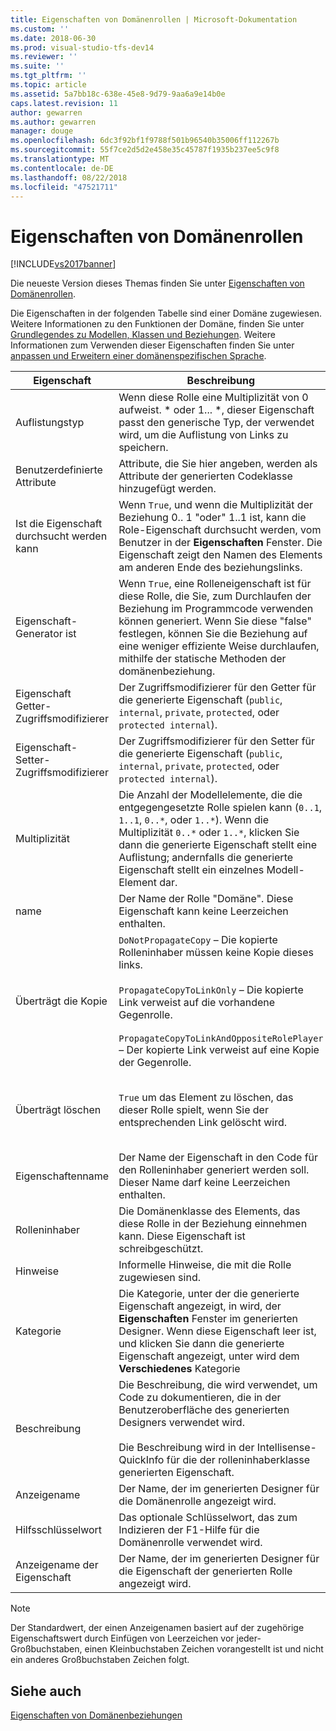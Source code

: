 ```yaml
---
title: Eigenschaften von Domänenrollen | Microsoft-Dokumentation
ms.custom: ''
ms.date: 2018-06-30
ms.prod: visual-studio-tfs-dev14
ms.reviewer: ''
ms.suite: ''
ms.tgt_pltfrm: ''
ms.topic: article
ms.assetid: 5a7bb18c-638e-45e8-9d79-9aa6a9e14b0e
caps.latest.revision: 11
author: gewarren
ms.author: gewarren
manager: douge
ms.openlocfilehash: 6dc3f92bf1f9788f501b96540b35006ff112267b
ms.sourcegitcommit: 55f7ce2d5d2e458e35c45787f1935b237ee5c9f8
ms.translationtype: MT
ms.contentlocale: de-DE
ms.lasthandoff: 08/22/2018
ms.locfileid: "47521711"
---
```

# <a name="properties-of-domain-roles"></a>Eigenschaften von Domänenrollen
[!INCLUDE[vs2017banner](../includes/vs2017banner.md)]

Die neueste Version dieses Themas finden Sie unter [Eigenschaften von Domänenrollen](https://docs.microsoft.com/visualstudio/modeling/properties-of-domain-roles).  
  
Die Eigenschaften in der folgenden Tabelle sind einer Domäne zugewiesen. Weitere Informationen zu den Funktionen der Domäne, finden Sie unter [Grundlegendes zu Modellen, Klassen und Beziehungen](../modeling/understanding-models-classes-and-relationships.md). Weitere Informationen zum Verwenden dieser Eigenschaften finden Sie unter [anpassen und Erweitern einer domänenspezifischen Sprache](../modeling/customizing-and-extending-a-domain-specific-language.md).  
  
|Eigenschaft|Beschreibung|Standard|  
|--------------|-----------------|-------------|  
|Auflistungstyp|Wenn diese Rolle eine Multiplizität von 0 aufweist. * oder 1... \*, dieser Eigenschaft passt den generische Typ, der verwendet wird, um die Auflistung von Links zu speichern.|`(none)` - <xref:Microsoft.VisualStudio.Modeling.LinkedElementCollection%601> wird verwendet|  
|Benutzerdefinierte Attribute|Attribute, die Sie hier angeben, werden als Attribute der generierten Codeklasse hinzugefügt werden.|\<Keine >|  
|Ist die Eigenschaft durchsucht werden kann|Wenn `True`, und wenn die Multiplizität der Beziehung 0.. 1 "oder" 1..1 ist, kann die Role-Eigenschaft durchsucht werden, vom Benutzer in der **Eigenschaften** Fenster. Die Eigenschaft zeigt den Namen des Elements am anderen Ende des beziehungslinks.|`True`|  
|Eigenschaft-Generator ist|Wenn `True`, eine Rolleneigenschaft ist für diese Rolle, die Sie, zum Durchlaufen der Beziehung im Programmcode verwenden können generiert. Wenn Sie diese "false" festlegen, können Sie die Beziehung auf eine weniger effiziente Weise durchlaufen, mithilfe der statische Methoden der domänenbeziehung.|`True`|  
|Eigenschaft Getter-Zugriffsmodifizierer|Der Zugriffsmodifizierer für den Getter für die generierte Eigenschaft (`public`, `internal`, `private`, `protected`, oder `protected internal`).|`public`|  
|Eigenschaft-Setter-Zugriffsmodifizierer|Der Zugriffsmodifizierer für den Setter für die generierte Eigenschaft (`public`, `internal`, `private`, `protected`, oder `protected internal`).|`public`|  
|Multiplizität|Die Anzahl der Modellelemente, die die entgegengesetzte Rolle spielen kann (`0..1`, `1..1`, `0..*`, oder `1..*`). Wenn die Multiplizität `0..*` oder `1..*`, klicken Sie dann die generierte Eigenschaft stellt eine Auflistung; andernfalls die generierte Eigenschaft stellt ein einzelnes Modell-Element dar.|Hängt von der Art der Beziehung und ob es sich um die Quelle oder Ziel-Rolle in der Beziehung handelt.|  
|name|Der Name der Rolle "Domäne". Diese Eigenschaft kann keine Leerzeichen enthalten.|Der Name der Domänenklasse für den Rolleninhaber für diese Rolle.|  
|Überträgt die Kopie|`DoNotPropagateCopy` – Die kopierte Rolleninhaber müssen keine Kopie dieses links.<br /><br /> `PropagateCopyToLinkOnly` – Die kopierte Link verweist auf die vorhandene Gegenrolle.<br /><br /> `PropagateCopyToLinkAndOppositeRolePlayer` – Der kopierte Link verweist auf eine Kopie der Gegenrolle.|`PropagateCopyToLinkAndOppositeRolePlayer` für die Quellrollen der einbettungen.<br /><br /> `DoNotPropagateCopy` für andere Rollen.<br /><br /> Weitere Informationen finden Sie unter [Anpassen des Verhaltens beim Kopieren](../modeling/customizing-copy-behavior.md)|  
|Überträgt löschen|`True` um das Element zu löschen, das dieser Rolle spielt, wenn Sie der entsprechenden Link gelöscht wird.|`True` für das Ziel einer einbettenden Rolle.<br /><br /> `False` für andere Rollen.<br /><br /> Weitere Informationen finden Sie unter [Anpassen des Löschverhaltens](../modeling/customizing-deletion-behavior.md).|  
|Eigenschaftenname|Der Name der Eigenschaft in den Code für den Rolleninhaber generiert werden soll. Dieser Name darf keine Leerzeichen enthalten.|Der Name der entgegengesetzten Rolle dieser Rolle besitzt eine 0 (null): 1- oder eine 1: 1-Multiplizität; andernfalls der pluralisierte Name der entgegengesetzten Rolle.|  
|Rolleninhaber|Die Domänenklasse des Elements, das diese Rolle in der Beziehung einnehmen kann. Diese Eigenschaft ist schreibgeschützt.|Die Domänenklasse der Zielrolleninhaber für diese Rolle.|  
|Hinweise|Informelle Hinweise, die mit die Rolle zugewiesen sind.|\<Keine >|  
|Kategorie|Die Kategorie, unter der die generierte Eigenschaft angezeigt, in wird, der **Eigenschaften** Fenster im generierten Designer. Wenn diese Eigenschaft leer ist, und klicken Sie dann die generierte Eigenschaft angezeigt, unter wird dem **Verschiedenes** Kategorie|\<Keine >|  
|Beschreibung|Die Beschreibung, die wird verwendet, um Code zu dokumentieren, die in der Benutzeroberfläche des generierten Designers verwendet wird.<br /><br /> Die Beschreibung wird in der Intellisense-QuickInfo für die der rolleninhaberklasse generierten Eigenschaft.|`Description for` *der vollständige Name der Rolle*|  
|Anzeigename|Der Name, der im generierten Designer für die Domänenrolle angezeigt wird.|Der angepasste Wert der Name-Eigenschaft.|  
|Hilfsschlüsselwort|Das optionale Schlüsselwort, das zum Indizieren der F1-Hilfe für die Domänenrolle verwendet wird.|\<Keine >|  
|Anzeigename der Eigenschaft|Der Name, der im generierten Designer für die Eigenschaft der generierten Rolle angezeigt wird.|Der angepasste Wert der Eigenschaftenname-Eigenschaft.|  
  
> [!NOTE]
>  Der Standardwert, der einen Anzeigenamen basiert auf der zugehörige Eigenschaftswert durch Einfügen von Leerzeichen vor jeder-Großbuchstaben, einen Kleinbuchstaben Zeichen vorangestellt ist und nicht ein anderes Großbuchstaben Zeichen folgt.  
  
## <a name="see-also"></a>Siehe auch  
 [Eigenschaften von Domänenbeziehungen](../modeling/properties-of-domain-relationships.md)



